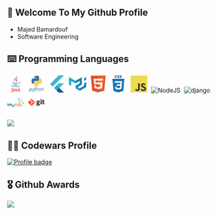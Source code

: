 ## 🗻 Welcome To My Github Profile
- Majed Bamardouf
- Software Engineering

## ⌨️ Programming Languages
<div>
  <img src="https://github.com/devicons/devicon/blob/master/icons/java/java-original-wordmark.svg" title="Java" alt="Java" width="40" height="40"/>&nbsp;
  <img src="https://github.com/devicons/devicon/blob/master/icons/python/python-original-wordmark.svg" title="Python" alt="Python" width="40" height="40"/>&nbsp;
  <img src="https://github.com/devicons/devicon/blob/master/icons/flutter/flutter-original.svg" title="Flutter" alt="Flutter" width="40" height="40"/>&nbsp;
  <img src="https://github.com/devicons/devicon/blob/master/icons/materialui/materialui-original.svg" title="Material UI" alt="Material UI" width="40" height="40"/>&nbsp;
  <img src="https://github.com/devicons/devicon/blob/master/icons/html5/html5-original.svg" title="HTML5" alt="HTML" width="40" height="40"/>&nbsp;
  <img src="https://github.com/devicons/devicon/blob/master/icons/css3/css3-plain-wordmark.svg"  title="CSS3" alt="CSS" width="40" height="40"/>&nbsp;
  <img src="https://github.com/devicons/devicon/blob/master/icons/javascript/javascript-original.svg" title="JavaScript" alt="JavaScript" width="40" height="40"/>&nbsp;
  <img src="https://nodejs.org/static/images/logo.svg" title="NodeJS" alt="NodeJS" width="40" height="40"/>&nbsp;
  <img src="https://www.djangoproject.com/m/img/logos/django-logo-negative.svg" title="django" alt="django" width="40" height="40"/>&nbsp;
  <img src="https://github.com/devicons/devicon/blob/master/icons/mysql/mysql-original-wordmark.svg" title="MySQL"  alt="MySQL" width="40" height="40"/>&nbsp;
  <img src="https://github.com/devicons/devicon/blob/master/icons/git/git-original-wordmark.svg" title="Git" **alt="Git" width="40" height="40"/>
</div>
<br>
<img src="https://github-readme-stats.vercel.app/api/top-langs?username=MajedTB&theme=dark"/>

## 👨‍💻 Codewars Profile
[![Profile badge](https://www.codewars.com/users/MajedTB/badges/large)](https://www.codewars.com/users/MajedTB)



## 🎖️ Github Awards
 <a href="https://github.com/ryo-ma/github-profile-trophy">
  <img src="https://github-profile-trophy.vercel.app/?username=MajedTB&theme=darkhub&column=4"/>
</a>

